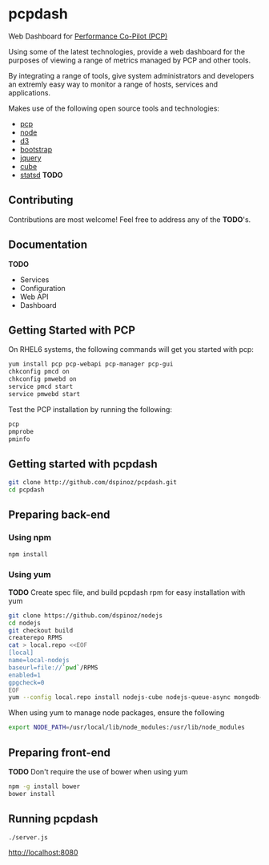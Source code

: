 pcpdash
=======

Web Dashboard for [Performance Co-Pilot (PCP)](http://pcp.io/)

Using some of the latest technologies, provide a web dashboard for the purposes of viewing a range of metrics managed by PCP and other tools. 

By integrating a range of tools, give system administrators and developers an extremly easy way to monitor a range of hosts, services and applications.

Makes use of the following open source tools and technologies:

* [pcp](http://www.pcp.io/)
* [node](http://nodejs.org)
* [d3](http://d3js.org)
* [bootstrap](http://getbootstrap.com)
* [jquery](http://jquery.com)
* [cube](http://square.github.io/cube/)
* [statsd](https://github.com/etsy/statsd/) __TODO__

## Contributing

Contributions are most welcome! Feel free to address any of the __TODO__'s.

## Documentation

__TODO__

* Services
* Configuration
* Web API
* Dashboard

## Getting Started with PCP
 
On RHEL6 systems, the following commands will get you started with pcp:

```bash
yum install pcp pcp-webapi pcp-manager pcp-gui
chkconfig pmcd on
chkconfig pmwebd on
service pmcd start
service pmwebd start
```

Test the PCP installation by running the following:
```bash
pcp
pmprobe
pminfo
```

## Getting started with pcpdash

```bash
git clone http://github.com/dspinoz/pcpdash.git
cd pcpdash
```

## Preparing back-end

### Using npm

```bash
npm install
```

### Using yum

__TODO__ Create spec file, and build pcpdash rpm for easy installation with yum

```bash
git clone https://github.com/dspinoz/nodejs
cd nodejs
git checkout build
createrepo RPMS
cat > local.repo <<EOF
[local]
name=local-nodejs
baseurl=file://`pwd`/RPMS
enabled=1
gpgcheck=0
EOF
yum --config local.repo install nodejs-cube nodejs-queue-async mongodb-org nodejs-express nodejs-request nodejs-jade nodejs-statsd
```

When using yum to manage node packages, ensure the following

```bash
export NODE_PATH=/usr/local/lib/node_modules:/usr/lib/node_modules
```

## Preparing front-end

__TODO__ Don't require the use of bower when using yum

```bash
npm -g install bower
bower install
```

## Running pcpdash

```bash
./server.js
```

[http://localhost:8080](http://localhost:8080)
